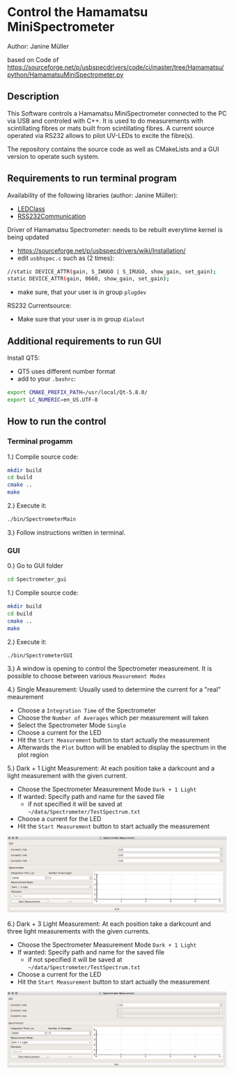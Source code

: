 # Control the Hamamatsu MiniSpectrometer
 Author: Janine Müller

 based on Code of https://sourceforge.net/p/usbspecdrivers/code/ci/master/tree/Hamamatsu/python/HamamatsuMiniSpectrometer.py

## Description
This Software controls a Hamamatsu MiniSpectrometer connected to the PC via USB and controled with C++.
It is used to do measurements with scintillating fibres or mats built from scintillating fibres.
A current source operated via RS232 allows to pilot UV-LEDs to excite the fibre(s).  

The repository contains the source code as well as CMakeLists and a GUI version to operate such system.

## Requirements to run terminal program

Availability of the following libraries (author: Janine Müller):
* [LEDClass][1]
* [RSS232Communication][4]

Driver of Hamamatsu Spectrometer:
needs to be rebuilt everytime kernel is being updated
* https://sourceforge.net/p/usbspecdrivers/wiki/Installation/
* edit `usbhspec.c` such as (2 times):

```bash
//static DEVICE_ATTR(gain, S_IWUGO | S_IRUGO, show_gain, set_gain);
static DEVICE_ATTR(gain, 0660, show_gain, set_gain);
```
* make sure, that your user is in group `plugdev`

RS232 Currentsource:
* Make sure that your user is in group `dialout`

## Additional requirements to run GUI

Install QT5:
* QT5 uses different number format 
* add to your `.bashrc`:

```bash
export CMAKE_PREFIX_PATH=/usr/local/Qt-5.8.0/
export LC_NUMERIC=en_US.UTF-8
```

## How to run the control

### Terminal progamm

1.) Compile source code:

```bash
mkdir build
cd build
cmake ..
make
```

2.) Execute it:

```bash
./bin/SpectrometerMain
```

3.) Follow instructions written in terminal.


### GUI

0.) Go to GUI folder

```bash
cd Spectrometer_gui
```

1.) Compile source code:

```bash
mkdir build
cd build
cmake ..
make
```

2.) Execute it:

```bash
./bin/SpectrometerGUI
```

3.) A window is opening to control the Spectrometer measurement.
It is possible to choose between various `Measurement Modes`

4.) Single Measurement:
Usually used to determine the current for a "real" meaurement
* Choose a `Integration Time` of the Spectrometer
* Choose the `Number of Averages` which per measurement will taken
* Select the Spectrometer Mode `Single`
* Choose a current for the LED
* Hit the `Start Measurement` button to start actually the measurement
* Afterwards the `Plot` button will be enabled to display the spectrum in the plot region

5.) Dark + 1 Light Measurement:
At each position take a darkcount and a light measurement with the given current.
* Choose the Spectrometer Measurement Mode `Dark + 1 Light`
* If wanted: Specify path and name for the saved file
	* if not specified it will be saved at `~/data/Spectrometer/TestSpectrum.txt`
* Choose a current for the LED
* Hit the `Start Measurement` button to start actually the measurement

![](img/Spectro1.png)

6.) Dark + 3 Light Measurement:
At each position take a darkcount and three light measurements with the given currents.
* Choose the Spectrometer Measurement Mode `Dark + 1 Light`
* If wanted: Specify path and name for the saved file
	* if not specified it will be saved at `~/data/Spectrometer/TestSpectrum.txt`
* Choose a current for the LED
* Hit the `Start Measurement` button to start actually the measurement

![](img/Spectro2.png)


[1]: https://git.e5.physik.tu-dortmund.de/jmueller/LEDClass
[4]: https://git.e5.physik.tu-dortmund.de/jmueller/RS232communication